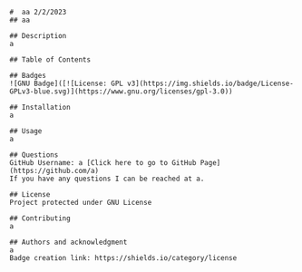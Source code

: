 
    #  aa 2/2/2023
    ## aa
    
    ## Description
    a

    ## Table of Contents

    ## Badges 
    ![GNU Badge]([![License: GPL v3](https://img.shields.io/badge/License-GPLv3-blue.svg)](https://www.gnu.org/licenses/gpl-3.0))
    
    ## Installation
    a

    ## Usage
    a

    ## Questions
    GitHub Username: a [Click here to go to GitHub Page](https://github.com/a)
    If you have any questions I can be reached at a.
    
    ## License
    Project protected under GNU License
    
    ## Contributing
    a
    
    ## Authors and acknowledgment
    a
    Badge creation link: https://shields.io/category/license
    
